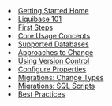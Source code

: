 <li><a href="/get_started/index.html"><span>Getting Started Home</span></a></li>

<!-- Good to keep this side nav in sync with the main index -->
<li><a href="/get_started/how-lb-works.html"><span>Liquibase 101</span></a></li>                         <!-- Liquibase 101 -->
<li><a href="/get_started/lb-first-steps.html"><span>First Steps</span></a></li>                         <!-- First Steps -->
<li><a href="/get_started/lb-core-usage-concepts.html"><span>Core Usage Concepts</span></a></li>         <!-- Core Concepts -->

<li><a href="/databases.html"><span>Supported Databases</span></a></li>                                  <!-- Supported Databases -->
<li><a href="/get_started/database-migration-approaches.html"><span>Approaches to Change</span></a></li> <!-- Database Approaches -->
<li><a href="/get_started/version_control_info.html"><span>Using Version Control</span></a></li>         <!-- Using Version Control -->

<li><a href="/documentation/config_properties.html"><span>Configure Properties</span></a></li>           <!-- not on main index yet -->

<li><a href="/get_started/quickstart_lb.html"><span>Migrations: Change Types</span></a></li>              <!-- Migration with Liquibase Functions -->
<li><a href="/get_started/quickstart_sql.html"><span>Migrations: SQL Scripts</span></a></li>              <!-- Migrations with SQL -->
<li><a href="/bestpractices.html"><span>Best Practices</span></a></li>                                    <!-- Best Practices -->
